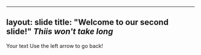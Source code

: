 
---
layout: slide
title: "Welcome to our second slide!"
*Thiis won't take long*
---
Your text
Use the left arrow to go back!
